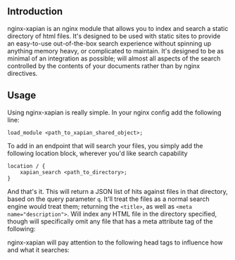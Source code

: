 

## Introduction

nginx-xapian is an nginx module that allows you to index and search a static directory of html files. It's designed to be used with static sites to provide an easy-to-use out-of-the-box search experience without
spinning up anything memory heavy, or complicated to maintain. It's designed to be as minimal of an integration as possible; will almost all aspects of the search controlled by the contents of your documents
rather than by nginx directives.

## Usage

Using nginx-xapian is really simple. In your nginx config add the following line:

	load_module <path_to_xapian_shared_object>;

To add in an endpoint that will search your files, you simply add the following location block, wherever you'd like search capability

	location / {
		xapian_search <path_to_directory>;
	}
	
And that's it. This will return a JSON list of hits against files in that directory, based on the query parameter `q`. It'll treat the files as a normal search engine would treat them; returning the `<title>`, as well as `<meta name="description">`. Will index any HTML file in the directory specified, though will specifically omit any file that has a meta attribute tag of the following:
	
nginx-xapian will pay attention to the following head tags to influence how and what it searches:

### <title>

Heavily weighted score. Is returned in the main result.

### <meta name="keywords">

Heavily weighted score. Not returned in the main result.

### <meta name="description">

Middle weight score. Not returned in the main result.

### `<meta name="robots">`

Used to determine whether or not a file should be indexed. Supply `nointernalindex` like so:

	<meta name="robots" content="nointernalindex">

Will result in the file not being indexed, even if it's in the correct folder.

### `<meta name="langauge">`

As with search engines, specifying the language will affect how stemming works and such. You can also filter which language you're searching for by specfying `language` as a query parameter to the xapian endpoint.


## TL;DR

Good SEO practices will also net you a better nginx-xapian experience! Just follow those, and you'll be fine.

## License

### MIT License

Copyright 2020 Adam Harrison

Permission is hereby granted, free of charge, to any person obtaining a copy of this software and associated documentation files (the "Software"), to deal in the Software without restriction, including without limitation the rights to use, copy, modify, merge, publish, distribute, sublicense, and/or sell copies of the Software, and to permit persons to whom the Software is furnished to do so, subject to the following conditions:

The above copyright notice and this permission notice shall be included in all copies or substantial portions of the Software.

THE SOFTWARE IS PROVIDED "AS IS", WITHOUT WARRANTY OF ANY KIND, EXPRESS OR IMPLIED, INCLUDING BUT NOT LIMITED TO THE WARRANTIES OF MERCHANTABILITY, FITNESS FOR A PARTICULAR PURPOSE AND NONINFRINGEMENT. IN NO EVENT SHALL THE AUTHORS OR COPYRIGHT HOLDERS BE LIABLE FOR ANY CLAIM, DAMAGES OR OTHER LIABILITY, WHETHER IN AN ACTION OF CONTRACT, TORT OR OTHERWISE, ARISING FROM, OUT OF OR IN CONNECTION WITH THE SOFTWARE OR THE USE OR OTHER DEALINGS IN THE SOFTWARE.


